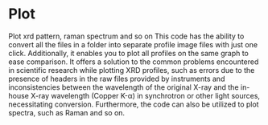 # Plot
Plot xrd pattern, raman spectrum and so on
This code has the ability to convert all the files in a folder into separate profile image files with just one click. Additionally, it enables you to plot all profiles on the same graph to ease comparison. It offers a solution to the common problems encountered in scientific research while plotting XRD profiles, such as errors due to the presence of headers in the raw files provided by instruments and inconsistencies between the wavelength of the original X-ray and the in-house X-ray wavelength (Copper K-α) in synchrotron or other light sources, necessitating conversion. Furthermore, the code can also be utilized to plot spectra, such as Raman and so on.
